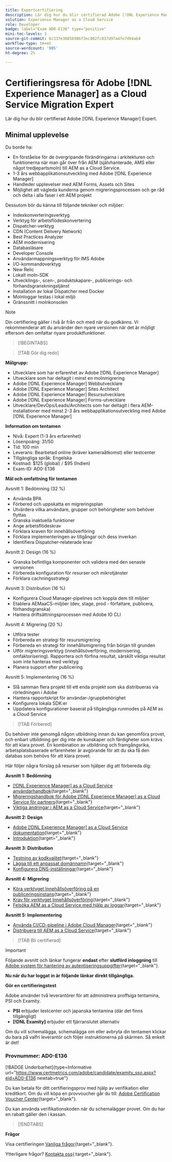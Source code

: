 ```yaml
---
title: Expertcertifiering
description: Lär dig hur du blir certifierad Adobe [!DNL Experience Manager] expert.
solution: Experience Manager as a Cloud Service
role: Developer
badge: label="Exam AD0-E136" type="positive"
mini-toc-levels: 1
source-git-commit: 6c337e36856986f3ec802fc037d97a4fe7d94ab4
workflow-type: tm+mt
source-wordcount: '905'
ht-degree: 2%

---
```


# Certifieringsresa för Adobe [!DNL Experience Manager] as a Cloud Service Migration Expert

Lär dig hur du blir certifierad Adobe [!DNL Experience Manager] Expert.

## Minimal upplevelse

Du borde ha:

* En förståelse för de övergripande förändringarna i arkitekturen och funktionerna när man går över från AEM (självhanterade, AMS eller något tredjepartsmoln) till AEM as a Cloud Service.
* 1-3 års webbapplikationsutveckling med Adobe [!DNL Experience Manager]
* Handleder upplevelser med AEM Forms, Assets och Sites
* Möjlighet att vägleda kunderna genom migreringsprocessen och ge råd och delta i alla faser i ett AEM projekt

Dessutom bör du känna till följande tekniker och miljöer:

* Indexkonverteringsverktyg
* Verktyg för arbetsflödeskonvertering
* Dispatcher-verktyg
* CDN (Content Delivery Network)
* Best Practices Analyzer
* AEM modernisering
* Databasläsare
* Developer Console
* Användarmappningsverktyg för IMS Adobe
* I/O-kommandoverktyg
* New Relic
* Lokalt moln-SDK
* Utvecklings-, scen-, produktskapare-, publicerings- och förhandsgranskningstjänst
* Installation av lokal Dispatcher med Docker
* Molnloggar testas i lokal miljö
* Gränssnitt i molnkonsolen

>[!NOTE]
>
>Din certifiering gäller i två år från och med när du godkänns. Vi rekommenderar att du använder den nyare versionen när det är möjligt eftersom den omfattar nyare produktfunktioner.

>[!BEGINTABS]

>[!TAB Gör dig redo]

**Målgrupp:**

* Utvecklare som har erfarenhet av Adobe [!DNL Experience Manager]
* Utvecklare som har deltagit i minst en molnmigrering
* Adobe [!DNL Experience Manager] Webbutvecklare
* Adobe [!DNL Experience Manager] Sites Architect
* Adobe [!DNL Experience Manager] Resursutvecklare
* Adobe [!DNL Experience Manager] Forms-utvecklare
* Utvecklare/DevOps/Leads/Architects som har deltagit i flera AEM-installationer med minst 2-3 års webbapplikationsutveckling med Adobe [!DNL Experience Manager]

**Information om tentamen**

* Nivå: Expert (1-3 års erfarenhet)
* Lösenpoäng: 31/50
* Tid: 100 min
* Leverans: Bearbetad online (kräver kameraåtkomst) eller testcenter
* Tillgängliga språk: Engelska
* Kostnad: $125 (global) / $95 (Indien)
* Exam-ID: AD0-E136

**Mål och omfattning för tentamen**

Avsnitt 1: Bedömning (32 %)

* Använda BPA
* Förbered och uppskatta en migreringsplan
* Utvärdera vilka användare, grupper och behörigheter som behöver flyttas
* Granska inaktuella funktioner
* Ange arbetsflödeskrav
* Förklara kraven för innehållsöverföring
* Förklara implementeringen av tillgångar och dess inverkan
* Identifiera Dispatcher-relaterade krav

Avsnitt 2: Design (16 %)

* Granska befintliga komponenter och validera med den senaste versionen
* Förbereda konfiguration för resurser och mikrotjänster
* Förklara cachningsstrategi

Avsnitt 3: Distribution (16 %)

* Konfigurera Cloud Manager-pipelines och koppla dem till miljöer
* Etablera AEMaaCS-miljöer (dev, stage, prod - författare, publicera, förhandsgranska)
* Hantera driftsättningsprocessen med Adobe IO CLI

Avsnitt 4: Migrering (20 %)

* Utföra tester
* Förbereda en strategi för resursmigrering
* Förbereda en strategi för innehållsmigrering från början till grunden
* Utför migreringsverktyg (innehållsöverföring, modernisering, omfaktorisering). Rapportera och förfina resultat, särskilt viktiga resultat som inte hanteras med verktyg
* Planera support efter publicering

Avsnitt 5: Implementering (16 %)

* Slå samman flera projekt till ett enda projekt som ska distribueras via rörledningen i Adobe
* Hantera rapportskript för användar-/gruppbehörighet
* Konfigurera lokala SDK:er
* Uppdatera konfigurationer baserat på tillgängliga runmodes på AEM as a Cloud Service

>[!TAB Förbered]

Du behöver inte genomgå någon utbildning innan du kan genomföra provet, och enbart utbildning ger dig inte de kunskaper och färdigheter som krävs för att klara provet. En kombination av utbildning och framgångsrika, arbetsplatsbaserade erfarenheter är avgörande för att du ska få den databas som behövs för att klara provet.

Här följer några förslag på resurser som hjälper dig att förbereda dig:

**Avsnitt 1: Bedömning**


* [[!DNL Experience Manager] as a Cloud Service användarhandbok](https://experienceleague.adobe.com/docs/experience-manager-cloud-service/content/home.html?lang=en){target="_blank"}
* [Migreringshandbok för Adobe [!DNL Experience Manager] as a Cloud Service för partners](https://experienceleague.adobe.com/docs/experience-manager-cloud-service/content/migration-journey/getting-started-partners.html?lang=en){target="_blank"}
* [ Viktiga ändringar i AEM as a Cloud Service](https://experienceleague.adobe.com/docs/experience-manager-cloud-service/content/release-notes/aem-cloud-changes.html?lang=en){target="_blank"}

**Avsnitt 2: Design**

* [Adobe [!DNL Experience Manager] as a Cloud Service dokumentation](https://experienceleague.adobe.com/docs/experience-manager-cloud-service.html?lang=en){target="_blank"}
* [Introduktion](https://experienceleague.adobe.com/docs/experience-manager-cloud-service/content/implementing/content-delivery/caching.html){target="_blank"}

**Avsnitt 3: Distribution**

* [Testning av kodkvalitet](https://experienceleague.adobe.com/docs/experience-manager-cloud-service/content/implementing/using-cloud-manager/test-results/code-quality-testing.html?lang=en){target="_blank"}
* [Lägga till ett anpassat domännamn](https://experienceleague.adobe.com/docs/experience-manager-cloud-service/content/implementing/using-cloud-manager/custom-domain-names/add-custom-domain-name.html?lang=en){target="_blank"}
* [Konfigurera DNS-inställningar](https://experienceleague.adobe.com/docs/experience-manager-cloud-service/content/implementing/using-cloud-manager/custom-domain-names/configure-dns-settings.html?lang=en){target="_blank"}

**Avsnitt 4: Migrering**

* [Köra verktyget Innehållsöverföring på en publiceringsinstans](https://experienceleague.adobe.com/docs/experience-manager-cloud-service/content/migration-journey/cloud-migration/content-transfer-tool/running-content-transfer-tool-publish-instance.html?lang=en){target="_blank"}
* [Krav för verktyget Innehållsöverföring](https://experienceleague.adobe.com/docs/experience-manager-cloud-service/content/migration-journey/cloud-migration/content-transfer-tool/prerequisites-content-transfer-tool.html?lang=en){target="_blank"}
* [Felsöka AEM as a Cloud Service med hjälp av loggar](https://experienceleague.adobe.com/docs/experience-manager-learn/cloud-service/debugging/debugging-aem-as-a-cloud-service/logs.html?lang=en){target="_blank"}

**Avsnitt 5: Implementering**

* [Använda CI/CD-pipeline i Adobe Cloud Manager](https://experienceleague.adobe.com/docs/experience-manager-learn/foundation/cloud-manager/use-the-cicd-pipeline-in-cloud-manager-for-aem.html?lang=en){target="_blank"}
* [Distribuera till AEM as a Cloud Service](https://experienceleague.adobe.com/docs/experience-manager-cloud-service/content/implementing/deploying/overview.html?lang=en){target="_blank"}

>[!TAB Bli certifierad]

>[!IMPORTANT]
>
>Följande avsnitt och länkar fungerar **endast**  efter **slutförd inloggning** till [Adobe system för hantering av autentiseringsuppgifter](http://www.certmetrics.com/adobe){target="_blank"}.


**Nu när du har loggat in är följande länkar direkt tillgängliga.**

**Gör en certifieringstest**

Adobe använder två leverantörer för att administrera proffsiga tentamina, PSI och Examity.

* **PSI** erbjuder testcenter och japanska tentamina (där det finns tillgängligt)
* **[!DNL Examity]** erbjuder ett fjärranslutet alternativ

Om du vill schemalägga, schemalägga om eller avbryta din tentamen klickar du bara på valfri leverantör och följer instruktionerna på skärmen. Så enkelt är det!

### Provnummer: AD0-E136

[!BADGE Underbarhet]{type=Informative url="https://www.certmetrics.com/adobe/candidate/examity_sso.aspx?eid=AD0-E136 newtab=true"}

Du kan betala för ditt certifieringsprov med hjälp av verifikation eller kreditkort. Om du vill köpa en provvoucher går du till: [Adobe Certification Voucher Center](https://market.xvoucher.com/adobe/global){target="_blank"}.

Du kan använda verifikationskoden när du schemalägger provet. Om du har en rabatt gäller den i kassan.

>[!ENDTABS]

**Frågor**

Visa certifieringen [Vanliga frågor](https://experienceleague.adobe.com/docs/certification/certification/faq.html?lang=en){target="_blank"}.

Ytterligare frågor? [Kontakta oss](mailto:certif@adobe.com){:target=&quot;_blank&quot;}.

